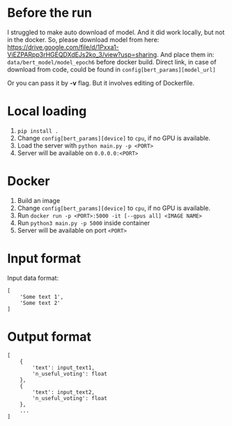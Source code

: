 # Before the run
I struggled to make auto download of model. And it did work locally, but not in the docker. So, please download 
model from here: https://drive.google.com/file/d/1Pxxa1-ViEZPARpp3rHGEQDXdEJs2ko_3/view?usp=sharing. And place them in:
`data/bert_model/model_epoch6` before docker build. 
Direct link, in case of download from code, could be found in `config[bert_params][model_url]`

Or you can pass it by **-v** flag. But it involves editing of Dockerfile.

# Local loading
1. `pip install .`
2. Change  `config[bert_params][device]` to `cpu`, if no GPU is available.
2. Load the server with `python main.py -p <PORT>`
3. Server will be available on `0.0.0.0:<PORT>`

#  Docker
1. Build an image
2. Change  `config[bert_params][device]` to `cpu`, if no GPU is available.
3. Run `docker run -p <PORT>:5000 -it [--gpus all] <IMAGE NAME>`
4. Run `python3 main.py -p 5000` inside container
5. Server will be available on port `<PORT>`

# Input format
Input data format:
```
[
    'Some text 1',
    'Some text 2'
]
```

# Output format

```
[
    {
        'text': input_text1,
        'n_useful_voting': float
    },
    {
        'text': input_text2,
        'n_useful_voting': float
    },
    ...
]
```
